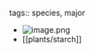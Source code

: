 tags:: species, major

- ![image.png](https://peach-geographical-bat-397.mypinata.cloud/ipfs/QmUFHtAB224Yn7EGHfcZkPKJfRwPcHm8rxEgS5y6TLuTuA)
- [[plants/starch]]
